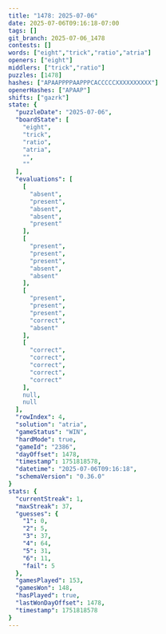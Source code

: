```yaml
---
title: "1478: 2025-07-06"
date: 2025-07-06T09:16:18-07:00
tags: []
git_branch: 2025-07-06_1478
contests: []
words: ["eight","trick","ratio","atria"]
openers: ["eight"]
middlers: ["trick","ratio"]
puzzles: [1478]
hashes: ["APAAPPPPAAPPPCACCCCCXXXXXXXXXX"]
openerHashes: ["APAAP"]
shifts: ["gazrk"]
state: {
  "puzzleDate": "2025-07-06",
  "boardState": [
    "eight",
    "trick",
    "ratio",
    "atria",
    "",
    ""
  ],
  "evaluations": [
    [
      "absent",
      "present",
      "absent",
      "absent",
      "present"
    ],
    [
      "present",
      "present",
      "present",
      "absent",
      "absent"
    ],
    [
      "present",
      "present",
      "present",
      "correct",
      "absent"
    ],
    [
      "correct",
      "correct",
      "correct",
      "correct",
      "correct"
    ],
    null,
    null
  ],
  "rowIndex": 4,
  "solution": "atria",
  "gameStatus": "WIN",
  "hardMode": true,
  "gameId": "2386",
  "dayOffset": 1478,
  "timestamp": 1751818578,
  "datetime": "2025-07-06T09:16:18",
  "schemaVersion": "0.36.0"
}
stats: {
  "currentStreak": 1,
  "maxStreak": 37,
  "guesses": {
    "1": 0,
    "2": 5,
    "3": 37,
    "4": 64,
    "5": 31,
    "6": 11,
    "fail": 5
  },
  "gamesPlayed": 153,
  "gamesWon": 148,
  "hasPlayed": true,
  "lastWonDayOffset": 1478,
  "timestamp": 1751818578
}
---
```

<!-- more -->

